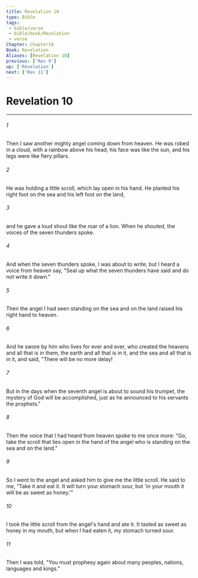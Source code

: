 ```yaml
---
title: Revelation 10
type: Bible
tags:
 - bible/verse
 - bible/book/Revelation
 - verse
Chapter: Chapter10
Book: Revelation
Aliases: [Revelation 10]
previous: ['Rev 9']
up: ['Revelation']
next: ['Rev 11']
---
```

# Revelation 10

***


###### 1 
Then I saw another mighty angel coming down from heaven. He was robed in a cloud, with a rainbow above his head; his face was like the sun, and his legs were like fiery pillars. 

###### 2 
He was holding a little scroll, which lay open in his hand. He planted his right foot on the sea and his left foot on the land, 

###### 3 
and he gave a loud shout like the roar of a lion. When he shouted, the voices of the seven thunders spoke. 

###### 4 
And when the seven thunders spoke, I was about to write; but I heard a voice from heaven say, "Seal up what the seven thunders have said and do not write it down." 

###### 5 
Then the angel I had seen standing on the sea and on the land raised his right hand to heaven. 

###### 6 
And he swore by him who lives for ever and ever, who created the heavens and all that is in them, the earth and all that is in it, and the sea and all that is in it, and said, "There will be no more delay! 

###### 7 
But in the days when the seventh angel is about to sound his trumpet, the mystery of God will be accomplished, just as he announced to his servants the prophets." 

###### 8 
Then the voice that I had heard from heaven spoke to me once more: "Go, take the scroll that lies open in the hand of the angel who is standing on the sea and on the land." 

###### 9 
So I went to the angel and asked him to give me the little scroll. He said to me, "Take it and eat it. It will turn your stomach sour, but 'in your mouth it will be as sweet as honey.'" 

###### 10 
I took the little scroll from the angel's hand and ate it. It tasted as sweet as honey in my mouth, but when I had eaten it, my stomach turned sour. 

###### 11 
Then I was told, "You must prophesy again about many peoples, nations, languages and kings." 
